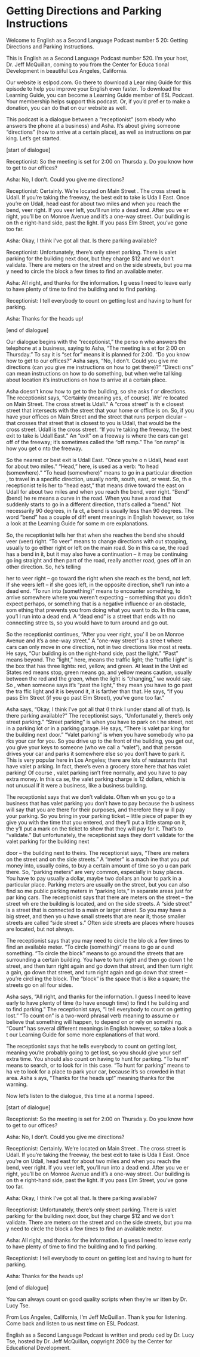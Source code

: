 # Getting Directions and Parking Instructions

Welcome to English as a Second Language Podcast number 5 20: Getting Directions and Parking Instructions. 

This is English as a Second Language Podcast number 520.  I’m your host, Dr. Jeff McQuillan, coming to you from the Center for Educa tional Development in beautiful Los Angeles, California. 

Our website is eslpod.com.  Go there to download a Lear ning Guide for this episode to help you improve your English even faster.  To  download the Learning Guide, you can become a Learning Guide member of ESL Podcast.  Your membership helps support this podcast.  Or, if you’d pref er to make a donation, you can do that on our website as well. 

This podcast is a dialogue between a “receptionist” (som ebody who answers the phone at a business) and Asha.  It’s about giving someone “directions” (how to arrive at a certain place), as well as instructions on par king.  Let’s get started. 

[start of dialogue] 

Receptionist:  So the meeting is set for 2:00 on Thursda y.  Do you know how to get to our offices? 

Asha:  No, I don’t.  Could you give me directions? 

Receptionist:  Certainly.  We’re located on Main Street .  The cross street is Udall. If you’re taking the freeway, the best exit to take is Uda ll East.  Once you’re on Udall, head east for about two miles and when you reach  the bend, veer right.  If you veer left, you’ll run into a dead end.  After you ve er right, you’ll be on Monroe Avenue and it’s a one-way street.  Our building is on th e right-hand side, past the light.  If you pass Elm Street, you’ve gone too far. 

Asha:  Okay, I think I’ve got all that.  Is there parking available?   

Receptionist:  Unfortunately, there’s only street parking.   There is valet parking for the building next door, but they charge $12 and we  don’t validate.  There are meters on the street and on the side streets, but you ma y need to circle the block a few times to find an available meter. 

Asha:  All right, and thanks for the information.  I g uess I need to leave early to have plenty of time to find the building and to find parking.  

 Receptionist:  I tell everybody to count on getting lost  and having to hunt for parking.   

Asha:  Thanks for the heads up! 

[end of dialogue] 

Our dialogue begins with the “receptionist,” the perso n who answers the telephone at a business, saying to Asha, “The meeting is s et for 2:00 on Thursday.”  To say it is “set for” means it is planned for  2:00.  “Do you know how to get to our offices?”  Asha says, “No, I don’t.  Could you give me directions (can you give me instructions on how to get there)?”  “Directi ons” can mean instructions on how to do something, but when we’re tal king about location it’s instructions on how to arrive at a certain place.   

Asha doesn’t know how to get to the building, so she asks f or directions.  The receptionist says, “Certainly (meaning yes, of course).  We’ re located on Main Street.  The cross street is Udall.”  A “cross street” is th e closest street that intersects with the street that your home or office is on.   So, if you have your offices on Main Street and the street that runs perpen dicular – that crosses that street that is closest to you is Udall, that would be the cross street.  Udall is the cross street.  “If you’re taking the freeway, the best exit to take is Udall East.”  An “exit” on a freeway is where the cars can get off of the  freeway; it’s sometimes called the “off ramp.”  The “on ramp” is how you get o nto the freeway. 

So the nearest or best exit is Udall East.  “Once you’re o n Udall, head east for about two miles.”  “Head,” here, is used as a verb: “to  head (somewhere).”  “To head (somewhere)” means to go in a particular direction , to travel in a specific direction, usually north, south, east, or west.  So, th e receptionist tells her to “head east,” that means drive toward the east on Udall for about two miles and when you reach the bend, veer right.  “Bend” (bend) he re means a curve in the road.  When you have a road that suddenly starts to go in  a different direction, that’s called a “bend.”  Not necessarily 90 degrees, in fa ct, a bend is usually less than 90 degrees.  The word “bend” has a couple of diff erent meanings in English however, so take a look at the Learning Guide for some m ore explanations. 

So, the receptionist tells her that when she reaches the bend she should veer (veer) right.  “To veer” means to change directions with out stopping, usually to go either right or left on the main road.  So in this ca se, the road has a bend in it, but it may also have a continuation – it may be continuing go ing straight and then part of the road, really another road, goes off in an other direction.  So, he’s telling  

 her to veer right – go toward the right when she reach es the bend, not left.  If she veers left – if she goes left, in the opposite direction,  she’ll run into a dead end. “To run into (something)” means to encounter something,  to arrive somewhere where you weren’t expecting – something that you didn’t expect perhaps, or something that is a negative influence or an obstacle, som ething that prevents you from doing what you want to do.  In this case, you’l l run into a dead end.  A “dead end” is a street that ends with no connecting stree ts, so you would have to turn around and go out. 

So the receptionist continues, “After you veer right, you’ ll be on Monroe Avenue and it’s a one-way street.”  A “one-way street” is a stree t where cars can only move in one direction, not in two directions like most st reets.  He says, “Our building is on the right-hand side, past the light.”  “Past” means beyond.  The “light,” here, means the traffic light; the “traffic l ight” is the box that has three lights: red, yellow, and green.  At least in the Unit ed States red means stop, green means go, and yellow means caution, usually between  the red and the green, when the light is “changing,” we would say.  So , when someone says it’s “past the light,” they mean you have to go past the tra ffic light and it is beyond it, it is farther than that.  He says, “If you pass Elm Street  (if you go past Elm Street), you’ve gone too far.” 

Asha says, “Okay, I think I’ve got all that (I think I under stand all of that).  Is there parking available?”  The receptionist says, “Unfortunatel y, there’s only street parking.”  “Street parking” is when you have to park on t he street, not in a parking lot or in a parking garage.  He says, “There is valet par king for the building next door.”  “Valet parking” is when you have somebody who pa rks your car for you. So you drive up to the front of the building, you get out, you give your keys to someone (who we call a “valet”), and that person drives your car and parks it somewhere else so you don’t have to park it.  This is very popular here in Los Angeles; there are lots of restaurants that have valet p arking.  In fact, there’s even a grocery store here that has valet parking!  Of course , valet parking isn’t free normally, and you have to pay extra money.  In this ca se, the valet parking charge is 12 dollars, which is not unusual if it were a business, like a business building. 

The receptionist says that we don’t validate.  Often wh en you go to a business that has valet parking you don’t have to pay because the b usiness will say that you are there for their purposes, and therefore they w ill pay your parking.  So you bring in your parking ticket – little piece of paper th ey give you with the time that you entered, and they’ll put a little stamp on it, the y’ll put a mark on the ticket to show that they will pay for it.  That’s to “validate.”  But unfortunately, the receptionist says they don’t validate for the valet parking  for the building next  

 door – the building next to theirs.  The receptionist says, “There are meters on the street and on the side streets.”  A “meter” is a mach ine that you put money into, usually coins, to buy a certain amount of time so yo u can park there.  So, “parking meters” are very common, especially in busy places.  You have to pay usually a dollar, maybe two dollars an hour to park in a  particular place.  Parking meters are usually on the street, but you can also find so me public parking meters in “parking lots,” in separate areas just for par king cars.  The receptionist says that there are meters on the street – the street wh ere the building is located, and on the side streets.  A “side street” is a street that  is connected to a main or larger street.  So you may have a big street, and then yo u have small streets that are near it; those smaller streets are called “side street s.”  Often side streets are places where houses are located, but not always. 

The receptionist says that you may need to circle the blo ck a few times to find an available meter.  “To circle (something)” means to go ar ound something.  “To circle the block” means to go around the streets that are  surrounding a certain building.  You have to turn right and then go down t he street, and then turn right again and go down that street, and then turn right a gain, go down that street, and turn right again and go down that street – you’re circl ing the block.  The “block” is the space that is like a square; the streets go on all four sides. 

Asha says, “All right, and thanks for the information.  I  guess I need to leave early to have plenty of time (to have enough time) to find t he building and to find parking.”  The receptionist says, “I tell everybody to count on getting lost.”  “To count on” is a two-word phrasal verb meaning to assume o r believe that something will happen, to depend on or rely on somethi ng.  “Count” has several different meanings in English however, so take a look a t our Learning Guide for some more explanations of that word. 

The receptionist says that he tells everybody to count on getting lost, meaning you’re probably going to get lost, so you should give your self extra time.  You should also count on having to hunt for parking.  “To hu nt” means to search, or to look for in this case.  “To hunt for parking” means to ha ve to look for a place to park your car, because it’s so crowded in that area.  Asha s ays, “Thanks for the heads up!” meaning thanks for the warning. 

Now let’s listen to the dialogue, this time at a norma l speed. 

[start of dialogue] 

Receptionist:  So the meeting is set for 2:00 on Thursda y.  Do you know how to get to our offices?  

 Asha:  No, I don’t.  Could you give me directions? 

Receptionist:  Certainly.  We’re located on Main Street .  The cross street is Udall. If you’re taking the freeway, the best exit to take is Uda ll East.  Once you’re on Udall, head east for about two miles and when you reach  the bend, veer right.  If you veer left, you’ll run into a dead end.  After you ve er right, you’ll be on Monroe Avenue and it’s a one-way street.  Our building is on th e right-hand side, past the light.  If you pass Elm Street, you’ve gone too far. 

Asha:  Okay, I think I’ve got all that.  Is there parking available?   

Receptionist:  Unfortunately, there’s only street parking.   There is valet parking for the building next door, but they charge $12 and we  don’t validate.  There are meters on the street and on the side streets, but you ma y need to circle the block a few times to find an available meter. 

Asha:  All right, and thanks for the information.  I g uess I need to leave early to have plenty of time to find the building and to find parking. 

Receptionist:  I tell everybody to count on getting lost  and having to hunt for parking.   

Asha:  Thanks for the heads up! 

[end of dialogue] 

You can always count on good quality scripts when they’re wr itten by Dr. Lucy Tse.   

From Los Angeles, California, I’m Jeff McQuillan.  Than k you for listening.  Come back and listen to us next time on ESL Podcast. 

English as a Second Language Podcast is written and produ ced by Dr. Lucy Tse, hosted by Dr. Jeff McQuillan, copyright 2009 by the Center  for Educational Development.

